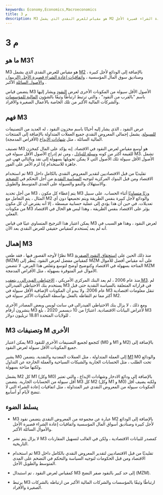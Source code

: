 ```yaml
---
keywords: Economy,Economics,Macroeconomics
title: م 3
description: M3 هو مقياس للعرض النقدي الذي يشمل M2 والودائع لأجل كبيرة وصناديق أسواق المال المؤسسية واتفاقيات إعادة الشراء قصيرة الأجل.
---
```


# م 3
## ما هو M3؟

M3 هو مقياس للعرض النقدي الذي يشمل [M2](/m2) بالإضافة إلى الودائع لأجل كبيرة ، وصناديق سوق المال المؤسسية ، [واتفاقيات إعادة الشراء قصيرة الأجل (الريبو) ،](/repurchaseagreement) [والأصول السائلة](/liquidasset) الأكبر .

يتضمن قياس M3 الأصول الأقل سيولة من المكونات الأخرى لعرض [النقود](/moneysupply) ويشار إليها باسم "بالقرب من النقود" ، والتي ترتبط ارتباطًا وثيقًا بالشؤون [المالية للمؤسسات](/financialinstitution) والشركات المالية الأكبر من تلك الخاصة بالأعمال الصغيرة والأفراد.

## فهم M3

عرض النقود ، الذي يشار إليه أحيانًا باسم مخزون النقود ، له العديد من التصنيفات [للسيولة](/liquidity). يشمل إجمالي المعروض النقدي جميع العملات المتداولة بالإضافة إلى المنتجات المالية السائلة ، مثل [شهادات الإيداع](/certificateofdeposit) (الأقراص المدمجة).

تصنيف M3 هو أوسع مقياس لعرض النقود في الاقتصاد. إنه يؤكد على المال كمخزن للقيمة أكثر من كونه [وسيلة للتبادل](/mediumofexchange) ، ومن ثم إدراج الأصول الأقل سيولة في M3. تشمل الأصول الأقل سيولة تلك الأصول التي لا يمكن تحويلها بسهولة إلى نقد وبالتالي فهي غير جاهزة للاستخدام إذا لزم الأمر على الفور.

تم استخدام M3 تقليديًا من قبل الاقتصاديين لتقدير المعروض النقدي بالكامل داخل الاقتصاد ومن قبل البنوك المركزية لتوجيه [السياسة النقدية](/monetarypolicy) من أجل التحكم في [التضخم](/inflation) والاستهلاك والنمو والسيولة على المدى المتوسط والطويل.

من أجل تحديد M3 ، يتم إعطاء كل مكون M3 [وزنًا متساويًا](/equalweight) أثناء الحساب. على سبيل المثال ، يتم التعامل مع M2 والودائع لأجل كبيرة بنفس الطريقة ويتم تجميعها دون أي تعديلات. في حين أن هذا يؤدي إلى عملية حسابية مبسطة ، إلا أنه يفترض أن كل مكون من مكونات M3 يؤثر على الاقتصاد بنفس الطريقة ، وهذا ليس هو الحال في الاقتصاد الفعلي.

يمكن اعتبار هذا الترجيح المتساوي عيبًا في قياس M3 لعرض النقود ، وهذا هو السبب في أنه لم يعد يُستخدم كمقياس حقيقي للعرض النقدي بعد الآن.

## إهمال M3

نظرًا لأوجه القصور فيها ، فقد طغى M3 منذ ذلك الحين على [استحقاق النقود الصفرية](/moneyzeromaturity) (MZM) كمقياس مفضل لعرض النقود. يُنظر إلى MZM على أنه مقياس أفضل للأموال المتاحة بسهولة في الاقتصاد وكتوضيح أوضح لتوسع وتقلص هذا العرض. لا تتضمن MZM الأموال غير المتوفرة بسهولة ، مثل الأقراص المدمجة.

منذ عام 2006 ، لم يعد البنك المركزي الأمريكي ، [الاحتياطي الفيدرالي ، يتعقب M3](/federalreservebank). لم يستخدم بنك الاحتياطي الفيدرالي M3 في قراراته المتعلقة بالسياسة النقدية حتى قبل عام 2006. ولا يبدو أن المكونات الإضافية الأقل سيولة في M3 تنقل معلومات اقتصادية أكثر مما تم التقاطه بالفعل بواسطة المكونات الأكثر سيولة في M2.

ومع ذلك ، لا يزال بنك الاحتياطي الفيدرالي في سانت لويس وبعض المصادر الأخرى ينشرون أرقام M3 لأغراض البيانات الاقتصادية. اعتبارًا من 10 ديسمبر 2020 ، بلغ M3 للولايات المتحدة 18.81 تريليون دولار .

## M3 وتصنيفات M الأخرى

يمكن اعتبار M3 كتجمع لجميع التصنيفات الأخرى للنقود (M0 و M1 و M2) بالإضافة إلى جميع المكونات الأقل سيولة لعرض النقود.

يشير M0 إلى العملة المتداولة ، مثل العملات المعدنية والنقدية. يتضمن [M1](/m1) M0 والودائع تحت الطلب ، مثل الحسابات الجارية والشيكات السياحية والعملة الخارجة عن التداول ولكنها متاحة بسهولة.

يشمل M2 كل M1 (وكل M0) بالإضافة إلى ودائع الادخار وشهادات الإيداع ، والتي تعتبر أقل سيولة من الحسابات الجارية. يتضمن M3 كل M2 (وكل M1 و M0) ولكنه يضيف أقل المكونات سيولة من المعروض النقدي غير المتداولة ، مثل اتفاقيات إعادة الشراء التي لا تنضج لأيام أو أسابيع.

## يسلط الضوء

- M3 عبارة عن مجموعة من المعروض النقدي يتضمن نقود M2 بالإضافة إلى الودائع لأجل كبيرة وصناديق أسواق المال المؤسسية واتفاقيات إعادة الشراء قصيرة الأجل والأموال السائلة الأكبر.

- لا يزال يتم نشر M3 كمصدر للبيانات الاقتصادية ، ولكن في الغالب لتسهيل المقارنات التاريخية.

- تم استخدام M3 تقليديًا من قبل الاقتصاديين لتقدير المعروض النقدي بالكامل داخل الاقتصاد ومن قبل الحكومات لتوجيه السياسة والتحكم في التضخم على المدى المتوسط والطويل الأجل.

- كمقياس لعرض النقود ، تم استبدال M3 إلى حد كبير بالنقود صفر النضج (MZM).

- يرتبط M3 ارتباطًا وثيقًا بالمؤسسات والشركات المالية الأكبر من ارتباطه بالشركات الصغيرة والأفراد.

